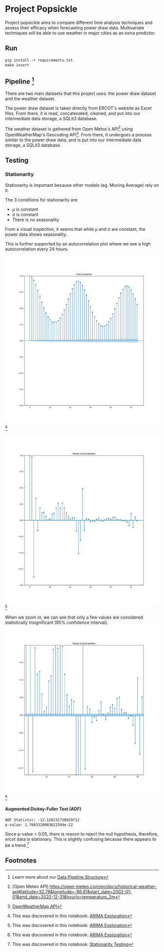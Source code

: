 # Project Popsickle
Project popsickle aims to compare different time analysis techniques and assess their efficacy when forecasting power draw data. Multivariate techniques will be able to use weather in major cities as an extra predictor.

## Run
```
pip install -r requirements.txt
make insert
```

## Pipeline [^1]
There are two main datasets that this project uses: the power draw dataset and the weather dataset.

The power draw dataset is taken directly from ERCOT's website as Excel files. From there, it is read, concatenated, cleaned, and put into our intermediate data storage, a SQLit3 database.

The weather dataset is gathered from Open Metos's API[^4] using OpenWeatherMap's Geocoding API[^5]. From there, it undergoes a process similar to the power draw data, and is put into our intermediate data storage, a SQLit3 database.

## Testing
### Stationarity
Stationarity is important because other models (eg. Moving Average) rely on it. 

The 3 conditions for stationarity are:
 - $\mu$ is constant
 - $\sigma$ is constant
 - There is no seasonality

From a visual inspection, it seems that while $\mu$ and $\sigma$ are constant, the power data shows seasonality.

This is further supported by an autocorrelation plot where we see a high autocorrelation every 24 hours.

![Autocorrelation Plot](results/autocorrelation.png)[^2]

![Partial Autocorrelation Plot](results/pacf.png)[^2]

When we zoom in, we can see that only a few values are considered statistically insignificant (95% confidence interval).
![Partial Autocorrelation Plot (Zoomed in)](results/pacf_zoom.png)[^2]

#### Augmented Dickey-Fuller Test (ADF)
```
ADF Statistic: -12.128231738929712
p-value: 1.7603320083622594e-22
```

Since p-value $\lt$ 0.05, there is reason to reject the null hypothesis, therefore, ercot data is stationary. This is slightly confusing because there appears to be a trend.[^3]

## Footnotes
[^1]: Learn more about our [Data Pipeline Structure](https://github.com/dssg/hitchhikers-guide/tree/master/sources/curriculum/0_before_you_start/pipelines-and-project-workflow)
[^2]: This was discovered in this notebook: [ARIMA Exploration](https://github.com/JeromeSiljanUTA/project-popsickle/blob/main/notebooks/2023-02-18-jds-arima-exploration.ipynb)
[^3]: This was discovered in this notebook: [Stationarity Testing](https://github.com/JeromeSiljanUTA/project-popsickle/blob/main/notebooks/2023-02-19-jds-stationarity-testing.ipynb)
[^4]: [Open Meteo API] https://open-meteo.com/en/docs/historical-weather-api#latitude=32.78&longitude=-96.81&start_date=2002-01-01&end_date=2022-12-31&hourly=temperature_2m
[^5]: [OpenWeatherMap API](https://openweathermap.org/api/geocoding-api)
